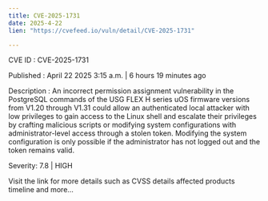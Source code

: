 ```yaml
---
title: CVE-2025-1731
date: 2025-4-22
lien: "https://cvefeed.io/vuln/detail/CVE-2025-1731"

---
```


CVE ID : CVE-2025-1731

Published :  April 22
2025
3:15 a.m. | 6 hours
19 minutes ago

Description : An incorrect permission assignment vulnerability in the PostgreSQL commands of the USG FLEX H series uOS firmware versions from V1.20 through V1.31 could allow an authenticated local attacker with low privileges to gain access to the Linux shell and escalate their privileges by crafting malicious scripts or modifying system configurations with administrator-level access through a stolen token. Modifying the system configuration is only possible if the administrator has not logged out and the token remains valid.

Severity: 7.8 | HIGH

Visit the link for more details
such as CVSS details
affected products
timeline
and more...
